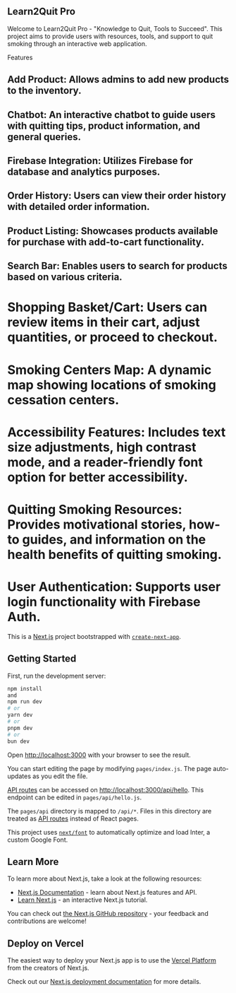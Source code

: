 
## Learn2Quit Pro
Welcome to Learn2Quit Pro - "Knowledge to Quit, Tools to Succeed". This project aims to provide users with resources, tools, and support to quit smoking through an interactive web application.

Features
## Add Product: Allows admins to add new products to the inventory.
## Chatbot: An interactive chatbot to guide users with quitting tips, product information, and general queries.
## Firebase Integration: Utilizes Firebase for database and analytics purposes.
## Order History: Users can view their order history with detailed order information.
## Product Listing: Showcases products available for purchase with add-to-cart functionality.
## Search Bar: Enables users to search for products based on various criteria.
# Shopping Basket/Cart: Users can review items in their cart, adjust quantities, or proceed to checkout.
# Smoking Centers Map: A dynamic map showing locations of smoking cessation centers.
# Accessibility Features: Includes text size adjustments, high contrast mode, and a reader-friendly font option for better accessibility.
# Quitting Smoking Resources: Provides motivational stories, how-to guides, and information on the health benefits of quitting smoking.
# User Authentication: Supports user login functionality with Firebase Auth.








This is a [Next.js](https://nextjs.org/) project bootstrapped with [`create-next-app`](https://github.com/vercel/next.js/tree/canary/packages/create-next-app).

## Getting Started

First, run the development server:

```bash
npm install
and 
npm run dev
# or
yarn dev
# or
pnpm dev
# or
bun dev
```

Open [http://localhost:3000](http://localhost:3000) with your browser to see the result.

You can start editing the page by modifying `pages/index.js`. The page auto-updates as you edit the file.

[API routes](https://nextjs.org/docs/api-routes/introduction) can be accessed on [http://localhost:3000/api/hello](http://localhost:3000/api/hello). This endpoint can be edited in `pages/api/hello.js`.

The `pages/api` directory is mapped to `/api/*`. Files in this directory are treated as [API routes](https://nextjs.org/docs/api-routes/introduction) instead of React pages.

This project uses [`next/font`](https://nextjs.org/docs/basic-features/font-optimization) to automatically optimize and load Inter, a custom Google Font.

## Learn More

To learn more about Next.js, take a look at the following resources:

- [Next.js Documentation](https://nextjs.org/docs) - learn about Next.js features and API.
- [Learn Next.js](https://nextjs.org/learn) - an interactive Next.js tutorial.

You can check out [the Next.js GitHub repository](https://github.com/vercel/next.js/) - your feedback and contributions are welcome!










## Deploy on Vercel

The easiest way to deploy your Next.js app is to use the [Vercel Platform](https://vercel.com/new?utm_medium=default-template&filter=next.js&utm_source=create-next-app&utm_campaign=create-next-app-readme) from the creators of Next.js.

Check out our [Next.js deployment documentation](https://nextjs.org/docs/deployment) for more details.

